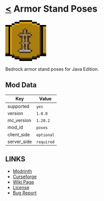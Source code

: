 # [<](../README.md) Armor Stand Poses

![alt](icon.png)

Bedrock armor stand poses for Java Edition.

## Mod Data

| Key         | Value      |
|-------------|------------|
| supported   | `yes`      |
| version     | `1.0.0 `   |
| mc_version  | `1.20.2`   |
| mod_id      | `poses`    |
| client_side | `optional` |
| server_side | `required` |

## LINKS
- [Modrinth](https://modrinth.com/mod/armor-stand-poses)
- [Curseforge](https://curseforge.com/minecraft/mod/armor-stand-poses)
- [Wiki Page](https://github.com/legopitstop/Fabric/wiki/TEMPLATE)
- [License](https://legopitstop.weebly.com/license.html)
- [Bug Report](https://github.com/legopitstop/Fabric/issues)